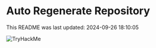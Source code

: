 # Auto Regenerate Repository

This README was last updated: 2024-09-26 18:10:05

 ![TryHackMe](https://tryhackme.com/badge/533634)
